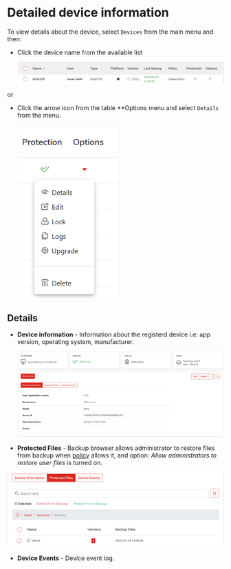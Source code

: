 # Detailed device information

To view details about the device, select `Devices` from the main menu and then:

* Click the device name from the available list

  ​![](../../../.gitbook/assets/devicedetail.png)​

or

* Click the arrow icon from the table \*\*Options menu and select `Details` from the menu.

  ![](../../../.gitbook/assets/deviceoptions%20%282%29.png)

## Details

* **Device information** - Information about the registerd device i.e: app version, operating system, manufacturer.

  ![](../../../.gitbook/assets/devicedetails.png)

* **Protected Files** - Backup browser allows administrator to restore files from backup when [policy](../policies/policy-configuration/general-settings.md) allows it, and option: _Allow administrators to restore user files_ is turned on.

![](../../../.gitbook/assets/backupedfiles.png)

* **Device Events** - Device event log.

